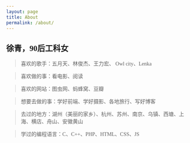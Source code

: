 ```yaml
---
layout: page
title: About
permalink: /about/
---
```


## <font face="微软雅黑">徐青，90后工科女</font> ##

><font face="微软雅黑">喜欢的歌手：五月天、林俊杰、王力宏、 Owl city、Lenka</font>

><font face="微软雅黑">喜欢做的事：看电影、阅读</font>

><font face="微软雅黑">喜欢的网站：图虫网、蚂蜂窝、豆瓣</font>

><font face="微软雅黑">想要去做的事：学好前端、学好摄影、各地旅行、写好博客</font>

><font face="微软雅黑">去过的地方：湖州（美丽的家乡）、杭州、苏州、南京、乌镇、西塘、上海、横店、舟山、安徽黄山</font>

>[看过的书和电影]:(https://www.douban.com/people/127698022/)

><font face="微软雅黑">学过的编程语言：C、C++、PHP、HTML、CSS、JS</font>
